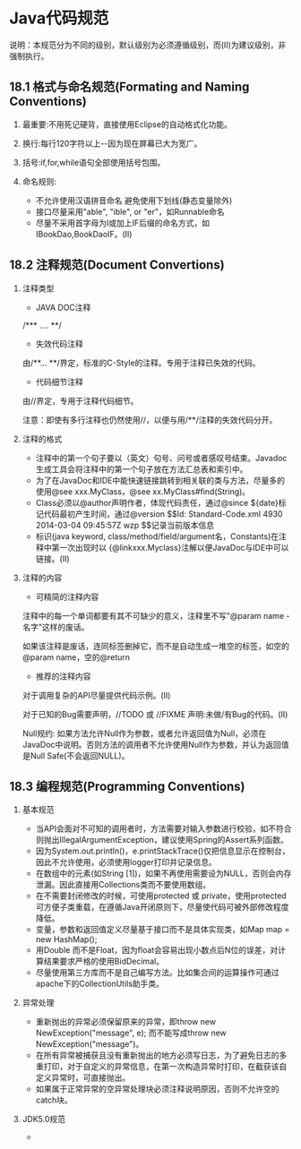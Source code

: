 # Java代码规范

说明：本规范分为不同的级别，默认级别为必须遵循级别，而(II)为建议级别，非强制执行。

## 18.1 格式与命名规范(Formating and Naming Conventions)

1. 最重要:不用死记硬背，直接使用Eclipse的自动格式化功能。
2. 换行:每行120字符以上--因为现在屏幕已大为宽广。
3. 括号:if,for,while语句全部使用括号包围。
4. 命名规则:
    
    * 不允许使用汉语拼音命名 避免使用下划线(静态变量除外)
    * 接口尽量采用"able", "ible", or "er"，如Runnable命名
    * 尽量不采用首字母为I或加上IF后缀的命名方式，如IBookDao,BookDaoIF。(II)

## 18.2 注释规范(Document Convertions)

1. 注释类型

    * JAVA DOC注释
    
    /\*\*\* .... **/
    
    * 失效代码注释
    
    由/\*\*... **/界定，标准的C-Style的注释。专用于注释已失效的代码。
    
    * 代码细节注释
    
    由//界定，专用于注释代码细节。

    注意：即使有多行注释也仍然使用//，以便与用/**/注释的失效代码分开。
    
2. 注释的格式
   
    * 注释中的第一个句子要以（英文）句号、问号或者感叹号结束。Javadoc生成工具会将注释中的第一个句子放在方法汇总表和索引中。
    * 为了在JavaDoc和IDE中能快速链接跳转到相关联的类与方法，尽量多的使用@see xxx.MyClass，@see xx.MyClass#find(String)。
    * Class必须以@author声明作者，体现代码责任，通过@since ${date}标记代码最初产生时间，通过@version \$\$Id: Standard-Code.xml 4930 2014-03-04 09:45:57Z wzp $$记录当前版本信息
    * 标识(java keyword, class/method/field/argument名，Constants)在注释中第一次出现时以 {@linkxxx.Myclass}注解以便JavaDoc与IDE中可以链接。(II)

3. 注释的内容

    * 可精简的注释内容
    
    注释中的每一个单词都要有其不可缺少的意义，注释里不写"@param name -名字"这样的废话。

    如果该注释是废话，连同标签删掉它，而不是自动生成一堆空的标签，如空的@param name，空的@return
    
    * 推荐的注释内容
    
    对于调用复杂的API尽量提供代码示例。(II)

    对于已知的Bug需要声明，//TODO 或 //FIXME 声明:未做/有Bug的代码。(II)
    
    Null规约:  如果方法允许Null作为参数，或者允许返回值为Null，必须在JavaDoc中说明。否则方法的调用者不允许使用Null作为参数，并认为返回值是Null Safe(不会返回NULL)。

## 18.3 编程规范(Programming Conventions)    

1. 基本规范

    * 当API会面对不可知的调用者时，方法需要对输入参数进行校验，如不符合则抛出IllegalArgumentException，建议使用Spring的Assert系列函数。
    * 因为System.out.println()，e.printStackTrace()仅把信息显示在控制台，因此不允许使用，必须使用logger打印并记录信息。
    * 在数组中的元素(如String [1])，如果不再使用需要设为NULL，否则会内存泄漏。因此直接用Collections类而不要使用数组。
    * 在不需要封闭修改的时候，可使用protected 或 private，使用protected可方便子类重载，在遵循Java开闭原则下，尽量使代码可被外部修改程度降低。
    * 变量，参数和返回值定义尽量基于接口而不是具体实现类，如Map map = new HashMap();
    * 用Double 而不是Float，因为float会容易出现小数点后N位的误差，对计算结果要求严格的使用BidDecimal。
    * 尽量使用第三方库而不是自己编写方法。比如集合间的运算操作可通过apache下的CollectionUtils助手类。
    
2. 异常处理

    * 重新抛出的异常必须保留原来的异常，即throw new NewException("message", e); 而不能写成throw new NewException("message")。
    * 在所有异常被捕获且没有重新抛出的地方必须写日志，为了避免日志的多重打印，对于自定义的异常信息，在第一次构造异常时打印，在截获该自定义异常时，可直接抛出。
    * 如果属于正常异常的空异常处理块必须注释说明原因，否则不允许空的catch块。
    
3. JDK5.0规范

    * 
    
    